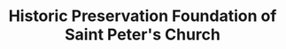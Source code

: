 ---
layout: repo
title: "Historic Preservation Foundation of Saint Peter's Church"
id: 18884
permalink: repos/18884/
---